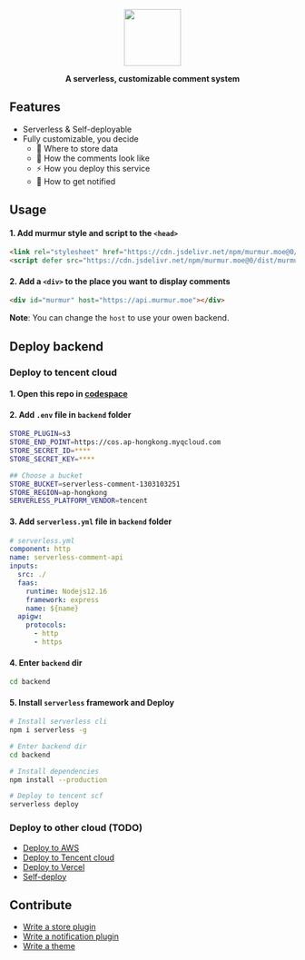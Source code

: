 <p></p>

<p align="center">
  <a href="https://murmur.moe">
    <img src="https://user-images.githubusercontent.com/5512552/143565305-3625e6a9-2a31-4af0-94a6-ac73c7ade6bc.png" width="100">
  </a>
<p align="center"><strong>A serverless, customizable comment system</strong></p>
</p>

<p></p>

## Features

- Serverless & Self-deployable
- Fully customizable, you decide
  - 💾 Where to store data
  - 💅 How the comments look like
  - ⚡️ How you deploy this service
  - 🔔️ How to get notified

## Usage

#### 1. Add murmur style and script to the `<head>`

```html
<link rel="stylesheet" href="https://cdn.jsdelivr.net/npm/murmur.moe@0/style.css"/>
<script defer src="https://cdn.jsdelivr.net/npm/murmur.moe@0/dist/murmur.umd.js"></script>
```

#### 2. Add a `<div>` to the place you want to display comments

```html
<div id="murmur" host="https://api.murmur.moe"></div>
```

**Note**: You can change the `host` to use your owen backend.

## Deploy backend

### Deploy to tencent cloud

#### 1. Open this repo in [codespace]()
#### 2. Add `.env` file in `backend` folder
```bash
STORE_PLUGIN=s3
STORE_END_POINT=https://cos.ap-hongkong.myqcloud.com
STORE_SECRET_ID=****
STORE_SECRET_KEY=****

## Choose a bucket
STORE_BUCKET=serverless-comment-1303103251
STORE_REGION=ap-hongkong
SERVERLESS_PLATFORM_VENDOR=tencent
```
#### 3. Add `serverless.yml` file in `backend` folder
```yaml
# serverless.yml
component: http
name: serverless-comment-api
inputs:
  src: ./
  faas:
    runtime: Nodejs12.16
    framework: express
    name: ${name}
  apigw:
    protocols:
      - http
      - https
```

#### 4. Enter `backend` dir
```bash
cd backend
```

#### 5. Install `serverless` framework and Deploy
```bash
# Install serverless cli
npm i serverless -g

# Enter backend dir
cd backend

# Install dependencies
npm install --production

# Deploy to tencent scf
serverless deploy
```

### Deploy to other cloud (TODO)
- [Deploy to AWS]()
- [Deploy to Tencent cloud]()
- [Deploy to Vercel]()
- [Self-deploy]()

## Contribute
- [Write a store plugin]()
- [Write a notification plugin]()
- [Write a theme]()